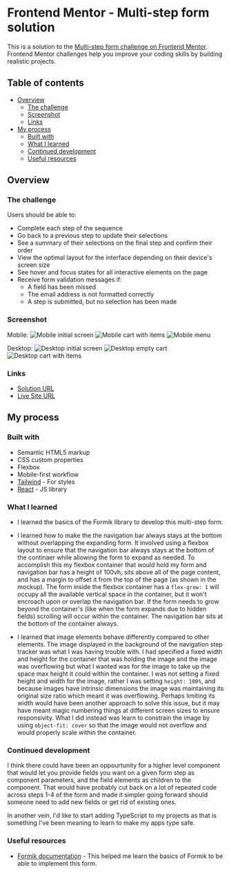 # Frontend Mentor - Multi-step form solution

This is a solution to the [Multi-step form challenge on Frontend Mentor](https://www.frontendmentor.io/challenges/multistep-form-YVAnSdqQBJ). Frontend Mentor challenges help you improve your coding skills by building realistic projects. 

## Table of contents

- [Overview](#overview)
  - [The challenge](#the-challenge)
  - [Screenshot](#screenshot)
  - [Links](#links)
- [My process](#my-process)
  - [Built with](#built-with)
  - [What I learned](#what-i-learned)
  - [Continued development](#continued-development)
  - [Useful resources](#useful-resources)


## Overview

### The challenge

Users should be able to:

- Complete each step of the sequence
- Go back to a previous step to update their selections
- See a summary of their selections on the final step and confirm their order
- View the optimal layout for the interface depending on their device's screen size
- See hover and focus states for all interactive elements on the page
- Receive form validation messages if:
  - A field has been missed
  - The email address is not formatted correctly
  - A step is submitted, but no selection has been made

### Screenshot

Mobile:
![Mobile initial screen](/design/completed/mobile-init.png)
![Mobile cart with items](design/completed/mobile-cart-w-items.png)
![Mobile menu](/design/completed/mobile-menu.png)

Desktop:
![Desktop initial screen](/design/completed/desktop-init.png)
![Desktop empty cart](design/completed/desktop-empty-cart.png)
![Desktop cart with items](/design/completed/desktop-cart-w-items.png)

### Links

- [Solution URL](https://github.com/ianwilk20/)
- [Live Site URL](https://ianwilk20.netlify.app/)

## My process

### Built with

- Semantic HTML5 markup
- CSS custom properties
- Flexbox
- Mobile-first workflow
- [Tailwind](https://tailwindcss.com/docs) - For styles
- [React](https://reactjs.org/) - JS library

### What I learned

- I learned the basics of the Formik library to develop this multi-step form.

- I learned how to make the the navigation bar always stays at the bottom without overlapping the expanding form. It involved using a flexbox layout to ensure that the navigation bar always stays at the bottom of the continaer while allowing the form to expand as needed. To accomplish this my flexbox container that would hold my form and navigation bar has a height of 100vh, sits above all of the page content, and has a margin to offset it from the top of the page (as shown in the mockup). The form inside the flexbox container has a `flex-grow: 1` will occupy all the available vertical space in the container, but it won't encroach upon or overlap the navigation bar. If the form needs to grow beyond the container's (like when the form expands due to hidden fields) scrolling will occur within the container. The navigation bar sits at the bottom of the container always.

- I learned that image elements behave differently compared to other elements. The image displayed in the background of the navigation step tracker was what I was having trouble with. I had specified a fixed width and height for the container that was holding the image and the image was overflowing but what I wanted was for the image to take up the space max height it could within the container. I was not setting a fixed height and width for the image, rather I was setting `height: 100%`, and because images have intrinsic dimensions the image was maintaining its original size ratio which meant it was overflowing. Perhaps limiting its width would have been another approach to solve this issue, but it may have meant magic numbering things at different screen sizes to ensure responsivity. What I did instead was learn to constrain the image by using `object-fit: cover` so that the image would not overflow and would properly scale within the container. 


### Continued development

I think there could have been an oppourtunity for a higher level component that would let you provide fields you want on a given form step as component parameters, and the field elements as children to the component. That would have probably cut back on a lot of repeated code across steps 1-4 of the form and made it simpler going forward should someone need to add new fields or get rid of existing ones. 

In another vein, I'd like to start adding TypeScript to my projects as that is something I've been meaning to learn to make my apps type safe.

### Useful resources

- [Formik documentation](https://formik.org/docs/overview) - This helped me learn the basics of Formik to be able to implement this form.
